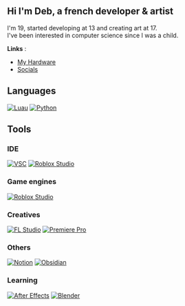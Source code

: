 ## Hi I'm Deb, a french developer & artist
I'm 19, started developing at 13 and creating art at 17.
<br>
I've been interested in computer science since I was a child.

**Links** :
 - [My Hardware](Hardware.md) 
 - [Socials](https://miwa.lol/deb)

## Languages
[![Luau](https://img.shields.io/badge/Luau-00a2ff?style=for-the-badge&logo=Roblox)](https://luau.org/)
[![Python](https://img.shields.io/badge/Python-FFD43B?style=for-the-badge&logo=Python)](https://www.python.org/)

## Tools

### IDE
[![VSC](https://img.shields.io/badge/VSCode-007ACC?style=for-the-badge&logo=visual%20studio%20code)](https://code.visualstudio.com/)
[![Roblox Studio](https://img.shields.io/badge/Roblox%20Studio-050505?style=for-the-badge&logo=Roblox%20Studio&logoColor=white)](https://create.roblox.com/landing)

### Game engines
[![Roblox Studio](https://img.shields.io/badge/Roblox%20Studio-050505?style=for-the-badge&logo=Roblox%20Studio&logoColor=white)](https://create.roblox.com/landing)

### Creatives
[![FL Studio](https://img.shields.io/badge/FL%20Studio-1EC173?style=for-the-badge&logo=FL%20Studio&logoSize=fl%20studio)](https://www.image-line.com/)
[![Premiere Pro](https://img.shields.io/badge/Premiere%20Pro-00005b?style=for-the-badge&logo=Premiere%20Pro)](https://www.adobe.com/fr/products/premiere.html)

### Others
[![Notion](https://img.shields.io/badge/Notion-ffffff?style=for-the-badge&logo=notion&logoColor=black)](https://www.notion.so/)
[![Obsidian](https://img.shields.io/badge/Obsidian-8B5CF6?style=for-the-badge&logo=obsidian)](https://obsidian.md/)

### Learning
[![After Effects](https://img.shields.io/badge/After%20Effects-00005b?style=for-the-badge&logo=After%20Effects)](https://www.adobe.com/fr/products/aftereffects.html)
[![Blender](https://img.shields.io/badge/Blender-E87D0D?style=for-the-badge&logo=blender&logoColor=white)](https://www.blender.org/)

